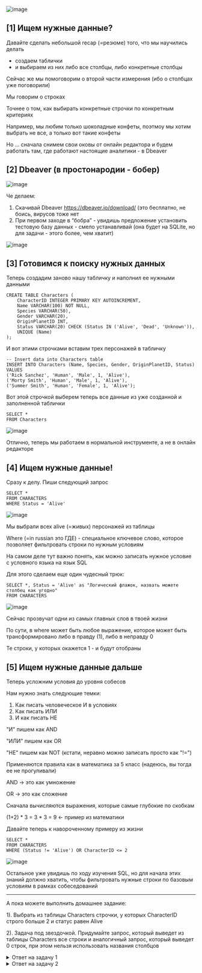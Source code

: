 ![image](https://github.com/user-attachments/assets/844a1b6b-01d3-4683-bcf7-ba28b1b88ebf)

## [1] Ищем нужные данные?

Давайте сделать небольшой recap (=резюме) того, что мы научились делать
- создаем таблички
- и выбираем из них либо все столбцы, либо конкретные столбцы

Сейчас же мы помоговорим о второй части измерения (ибо о столбцах уже поговорили) 

Мы говорим о строках

Точнее о том, как выбирать конкретные строчки по конкретным критериях 

Например, мы любим только шоколадные конфеты, поэтмоу мы хотим выбрать не все, а только вот такие конфеты 

Но ... сначала снимем свои оковы от онлайн редактора и будем работать там, где работают настоящие аналитики - в Dbeaver 


## [2] Dbeaver (в простонародии - бобер)

![image](https://github.com/user-attachments/assets/eb196cc2-e086-449b-8533-6cff26648879)


Че делаем:
1. Скачивай Dbeaver https://dbeaver.io/download/ (это бесплатно, не боись, вирусов тоже нет
2. При первом заходе в “бобра” - увидишь предложение установить тестовую базу данных - смело устанавливай (она будет на SQLite, но для задачи - этого более, чем хватит)

![image](https://github.com/user-attachments/assets/5932452a-0910-404b-9245-770f54fdcbd3)

## [3] Готовимся к поиску нужных данных

Теперь создадим заново нашу табличку и наполнил ее нужными данными

```
CREATE TABLE Characters (
    CharacterID INTEGER PRIMARY KEY AUTOINCREMENT,
    Name VARCHAR(100) NOT NULL,
    Species VARCHAR(50),
    Gender VARCHAR(20),
    OriginPlanetID INT,
    Status VARCHAR(20) CHECK (Status IN ('Alive', 'Dead', 'Unknown')),
    UNIQUE (Name)
);
```

И вот этими строчками вставим трех персонажей в табличку

```
-- Insert data into Characters table
INSERT INTO Characters (Name, Species, Gender, OriginPlanetID, Status) VALUES
('Rick Sanchez', 'Human', 'Male', 1, 'Alive'),
('Morty Smith', 'Human', 'Male', 1, 'Alive'),
('Summer Smith', 'Human', 'Female', 1, 'Alive');
```

Вот этой строчкой выберем теперь все данные из уже созданной и заполненной таблички

```
SELECT *
FROM Characters
```

![image](https://github.com/user-attachments/assets/d92d78f1-a4ab-4f9a-88a7-4909b98e42f2)

Отлично, теперь мы работаем в нормальной инструменте, а не в онлайн редакторе

## [4] Ищем нужные данные!

Сразу к делу. Пиши следующий запрос

```
SELECT * 
FROM CHARACTERS
WHERE Status = 'Alive'
```

![image](https://github.com/user-attachments/assets/4d9ad51f-276d-43f5-a06c-05d33d2d509f)


Мы выбрали всех alive (=живых) персонажей из таблицы 

Where (=in russian это ГДЕ) - специальное ключевое слово, которое позволяет фильтровать строки по нужным условиям

На самом деле тут важно понять, как можно записать нужное условие с условного языка на язык SQL

Для этого сделаем еще один чудесный трюк:


```
SELECT *, Status = 'Alive' as "Логический флажок, назвать можете столбец как угодно"
FROM CHARACTERS
```

![image](https://github.com/user-attachments/assets/341ad098-0aba-46a5-bf26-912d5437f9d6)


Сейчас прозвучат одни из самых главных слов в твоей жизни 

По сути, в where может быть любое выражение, которое может быть трансформировано либо в правду (1), либо в неправду 0

Те строки, у которых окажется 1 - и будут отобраны


## [5] Ищем нужные данные дальше

Теперь усложним условия до уровня собесов

Нам нужно знать следующие темки:
1. Как писать человеческое И в условиях
2. Как писать ИЛИ
3. И как писать НЕ

"И" пишем как AND

"ИЛИ" пишем как OR

"НЕ" пишем как NOT (кстати, неравно можно записать просто как "!=")

Применяются правила как в математика за 5 класс (надеюсь, вы тогда ее не прогуливали) 


AND -> это как умножение

OR -> это как сложение

Сначала вычисляются выражения, которые самые глубокие по скобкам

(1+2) * 3 = 3 * 3 = 9 <- пример из математики

Давайте теперь к навороченному примеру из жизни

```
SELECT *
FROM CHARACTERS
WHERE (Status != 'Alive') OR CharacterID <= 2
```

![image](https://github.com/user-attachments/assets/10127b57-f159-49bb-87db-7fb39af28a02)

Остальное уже увидишь по ходу изучения SQL, но для начала этих знаний должно хватить, чтобы фильтровать нужные строки по базовым условиям в рамках собеседований

-------

А пока можете выполнить домашнее задание:

1). Выбрать из таблицы Characters строчки, у которых CharacterID строго больше 2 и статус равен Alive

2). Задача под звездочкой. Придумайте запрос, который выведет из таблицы Characters все строки и аналогичный запрос, который выведет 0 строк, при этом нельзя использовать названия столбцов

<details>
  <summary>Ответ на задачу 1</summary>
<p>

    SELECT *
    FROM CHARACTERS
    WHERE (Status = 'Alive') AND CharacterID > 2
    
 </p>
    
</details>

<details>
  <summary>Ответ на задачу 2</summary>
<p>

    SELECT *
    FROM Characters
    WHERE 1=1
    --- это комментарий, не пугайтесь
    SELECT *
    FROM Characters
    WHERE 0>1
    
 </p>
    
</details>






